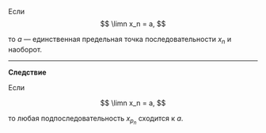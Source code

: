 Если
$$ \limn x_n = a, $$

то $a$ — единственная предельная точка последовательности $x_n$ и наоборот.

---

**Следствие**

Если

$$ \limn x_n = a, $$

то любая подпоследовательность $x_{p_n}$ сходится к $a$.